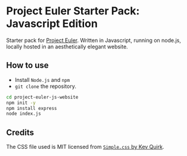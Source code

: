 # Project Euler Starter Pack: Javascript Edition 

Starter pack for [Project Euler](https://projecteuler.net/archives). Written in Javascript, running on node.js, locally hosted in an aesthetically elegant website.

## How to use

* Install `Node.js` and `npm`
* `git clone` the repository.

```bash
cd project-euler-js-website
npm init -y
npm install express
node index.js
```

## Credits

The CSS file used is MIT licensed from [`Simple.css` by Kev Quirk](https://github.com/kevquirk/simple.css).